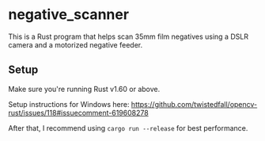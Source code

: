 # negative_scanner

This is a Rust program that helps scan 35mm film negatives using a DSLR camera and a motorized negative feeder.

## Setup

Make sure you're running Rust v1.60 or above.

Setup instructions for Windows here: https://github.com/twistedfall/opencv-rust/issues/118#issuecomment-619608278

After that, I recommend using `cargo run --release` for best performance.